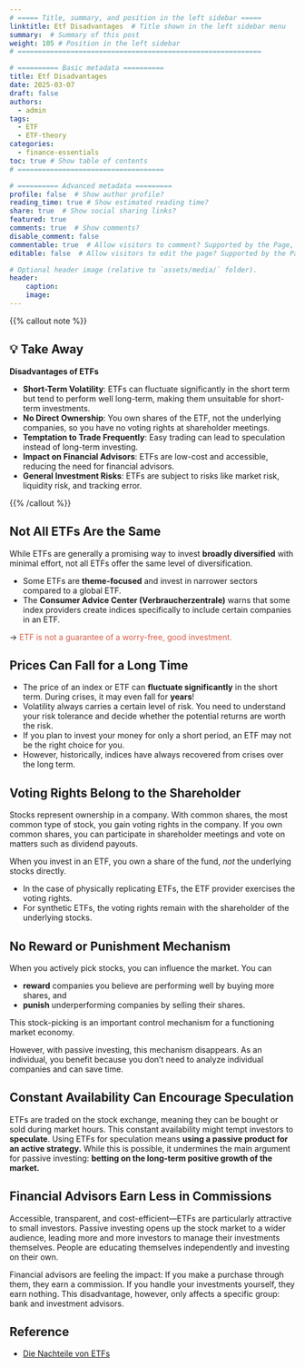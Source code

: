 ```yaml
---
# ===== Title, summary, and position in the left sidebar =====
linktitle: Etf Disadvantages  # Title shown in the left sidebar menu
summary:  # Summary of this post
weight: 105 # Position in the left sidebar
# ============================================================

# ========== Basic metadata ==========
title: Etf Disadvantages
date: 2025-03-07
draft: false
authors:
  - admin
tags:
  - ETF
  - ETF-theory
categories:
  - finance-essentials
toc: true # Show table of contents
# ====================================

# ========== Advanced metadata =========
profile: false  # Show author profile?
reading_time: true # Show estimated reading time?
share: true  # Show social sharing links?
featured: true
comments: true  # Show comments?
disable_comment: false
commentable: true  # Allow visitors to comment? Supported by the Page, Post, and Book content types.
editable: false  # Allow visitors to edit the page? Supported by the Page, Post, and Book content types.

# Optional header image (relative to `assets/media/` folder).
header:
    caption: 
    image:  
---
```


{{% callout  note %}}

## 💡 Take Away

**Disadvantages of ETFs**

- **Short-Term Volatility**: ETFs can fluctuate significantly in the short term but tend to perform well long-term, making them unsuitable for short-term investments.
- **No Direct Ownership**: You own shares of the ETF, not the underlying companies, so you have no voting rights at shareholder meetings.
- **Temptation to Trade Frequently**: Easy trading can lead to speculation instead of long-term investing.
- **Impact on Financial Advisors**: ETFs are low-cost and accessible, reducing the need for financial advisors.
- **General Investment Risks**: ETFs are subject to risks like market risk, liquidity risk, and tracking error.

{{% /callout %}}

## Not All ETFs Are the Same

While ETFs are generally a promising way to invest **broadly diversified** with minimal effort, not all ETFs offer the same level of diversification.

- Some ETFs are **theme-focused** and invest in narrower sectors compared to a global ETF.
- The **Consumer Advice Center (Verbraucherzentrale)** warns that some index providers create indices specifically to include certain companies in an ETF.

-> <span style="color: #d65d48;">ETF is not a guarantee of a worry-free, good investment.</span>

## Prices Can Fall for a Long Time

- The price of an index or ETF can **fluctuate significantly** in the short term. During crises, it may even fall for **years**!
- Volatility always carries a certain level of risk. You need to understand your risk tolerance and decide whether the potential returns are worth the risk.
- If you plan to invest your money for only a short period, an ETF may not be the right choice for you. 
- However, historically, indices have always recovered from crises over the long term.

## Voting Rights Belong to the Shareholder

Stocks represent ownership in a company. With common shares, the most common type of stock, you gain voting rights in the company. If you own common shares, you can participate in shareholder meetings and vote on matters such as dividend payouts.

When you invest in an ETF, you own a share of the fund, *not* the underlying stocks directly. 

- In the case of physically replicating ETFs, the ETF provider exercises the voting rights. 
- For synthetic ETFs, the voting rights remain with the shareholder of the underlying stocks.

## No Reward or Punishment Mechanism

When you actively pick stocks, you can influence the market. You can

- **reward** companies you believe are performing well by buying more shares, and 
- **punish** underperforming companies by selling their shares. 

This stock-picking is an important control mechanism for a functioning market economy. 

However, with passive investing, this mechanism disappears. As an individual, you benefit because you don’t need to analyze individual companies and can save time.

## Constant Availability Can Encourage Speculation

ETFs are traded on the stock exchange, meaning they can be bought or sold during market hours. This constant availability might tempt investors to **speculate**. Using ETFs for speculation means **using a passive product for an active strategy.** While this is possible, it undermines the main argument for passive investing: **betting on the long-term positive growth of the market.**

## Financial Advisors Earn Less in Commissions

Accessible, transparent, and cost-efficient—ETFs are particularly attractive to small investors. Passive investing opens up the stock market to a wider audience, leading more and more investors to manage their investments themselves. People are educating themselves independently and investing on their own.

Financial advisors are feeling the impact: If you make a purchase through them, they earn a commission. If you handle your investments yourself, they earn nothing. This disadvantage, however, only affects a specific group: bank and investment advisors.


## Reference

- [Die Nachteile von ETFs](https://www.finanzfluss.de/etf-handbuch/nachteile/)
